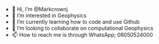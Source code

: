 - 👋 Hi, I’m @Markcrownj
- 👀 I’m interested in Geophysics
- 🌱 I’m currently learning how to code and use Github
- 💞️ I’m looking to collaborate on computational Geophysics
- 📫 How to reach me is through WhatsApp; 08050524000

<!---
Markcrownj/Markcrownj is a ✨ special ✨ repository because its `README.md` (this file) appears on your GitHub profile.
You can click the Preview link to take a look at your changes.
--->
